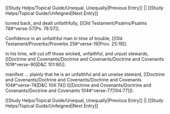 [[Study Helps/Topical Guide/Unequal, Unequally|Previous Entry]]  ||  [[Study Helps/Topical Guide/Unfeigned|Next Entry]]

 turned back, and dealt unfaithfully, [[Old Testament/Psalms/Psalms 78#^verse-57|Ps. 78:57]].

 Confidence in an unfaithful man in time of trouble, [[Old Testament/Proverbs/Proverbs 25#^verse-19|Prov. 25:19]].

 in his time, will cut off those wicked, unfaithful, and unjust stewards, [[Doctrine and Covenants/Doctrine and Covenants/Doctrine and Covenants 101#^verse-90|D&C 101:90]].

 manifest ... plainly that he is an unfaithful and an unwise steward, [[Doctrine and Covenants/Doctrine and Covenants/Doctrine and Covenants 104#^verse-74|D&C 104:74]] ([[Doctrine and Covenants/Doctrine and Covenants/Doctrine and Covenants 104#^verse-77|104:77]]).

[[Study Helps/Topical Guide/Unequal, Unequally|Previous Entry]]  ||  [[Study Helps/Topical Guide/Unfeigned|Next Entry]]